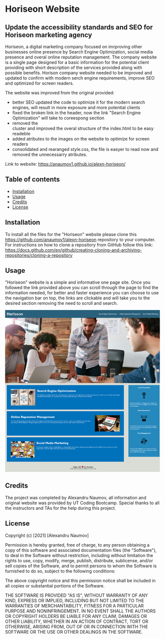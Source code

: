 # Horiseon Website 

## Update the accessibility standards and SEO for Horiseon marketing agency
Horiseon, a digital marketing company focused on imrproving other businesses online presence by Search Engine Optimization, social media presence and overal online reputation management. The company website is a single page designed for a basic information for the potential client providing with short description of the services provided along with possible benefits. Horison company website needed to be improved and updated to confirm with modern serch engine requirements, improve SEO and optimized for screen readers.

The website was improved from the original provided: 
* better SEO updated the code to optimize it for the modern search engines, will result in more exposure and more potential clients
* fixed the broken link in the header, now the link "Search Engine Optimization" will take to coreespong section
* removed the <div> cluster and improved the overal structure of the index.html to be easy readeble
* added <alt> atributes to the images on the website to optimize for screen readers
* consolidated and rearanged style.css, the file is easyer to read now and removed the unnecessarry atributes.                                                    
                                                                
Link to website: https://anaumov1.github.io/alexn-horiseon/


## Table of contents
* [Installation](#installation)
* [Usage](#usage)
* [Credits](#credits)
* [License](#license)


## Installation

To install all the files for the "Horiseon" website please clone this https://github.com/anaumov1/alexn-horiseon repository to your computer. For instructions on how to clone a repository from GitHub follow this link: https://docs.github.com/en/github/creating-cloning-and-archiving-repositories/cloning-a-repository

## Usage

"Horiseon" website is a simple and informative one page site. Once you followed the link provided above you can scroll through the page to find the information needed, for better and faster experience you can choose to use the navigation bar on top, the links are clickable and will take you to the desired section removing the need to scroll and search.

![alt text](assets/images/horiseon-screenshot.png)

## Credits

The project was completed by Alexandru Naumov, all information and original website was provided by UT Coding Bootcamp. Special thanks to all the instructors and TAs for the help during this project.

## License

Copyright (c) [2021] [Alexandru Naumov]

Permission is hereby granted, free of charge, to any person obtaining a copy
of this software and associated documentation files (the "Software"), to deal
in the Software without restriction, including without limitation the rights
to use, copy, modify, merge, publish, distribute, sublicense, and/or sell
copies of the Software, and to permit persons to whom the Software is
furnished to do so, subject to the following conditions:

The above copyright notice and this permission notice shall be included in all
copies or substantial portions of the Software.

THE SOFTWARE IS PROVIDED "AS IS", WITHOUT WARRANTY OF ANY KIND, EXPRESS OR
IMPLIED, INCLUDING BUT NOT LIMITED TO THE WARRANTIES OF MERCHANTABILITY,
FITNESS FOR A PARTICULAR PURPOSE AND NONINFRINGEMENT. IN NO EVENT SHALL THE
AUTHORS OR COPYRIGHT HOLDERS BE LIABLE FOR ANY CLAIM, DAMAGES OR OTHER
LIABILITY, WHETHER IN AN ACTION OF CONTRACT, TORT OR OTHERWISE, ARISING FROM,
OUT OF OR IN CONNECTION WITH THE SOFTWARE OR THE USE OR OTHER DEALINGS IN THE
SOFTWARE.
